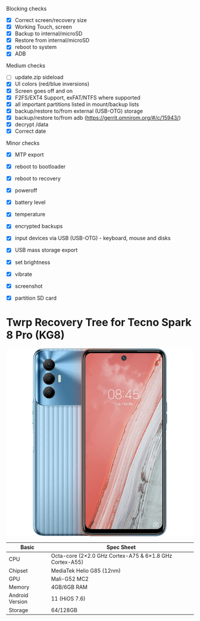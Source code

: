 
Blocking checks
- [X] Correct screen/recovery size
- [X] Working Touch, screen
- [X] Backup to internal/microSD
- [X] Restore from internal/microSD
- [X] reboot to system
- [X] ADB

Medium checks
- [ ] update.zip sideload
- [X] UI colors (red/blue inversions)
- [X] Screen goes off and on
- [X] F2FS/EXT4 Support, exFAT/NTFS where supported
- [X] all important partitions listed in mount/backup lists
- [X] backup/restore to/from external (USB-OTG) storage
- [X] backup/restore to/from adb (https://gerrit.omnirom.org/#/c/15943/)
- [X] decrypt /data
- [X] Correct date

Minor checks
- [X] MTP export
- [X] reboot to bootloader
- [X] reboot to recovery
- [X] poweroff
- [X] battery level
- [X] temperature
- [X] encrypted backups
- [X] input devices via USB (USB-OTG) - keyboard, mouse and disks
- [X] USB mass storage export
- [X] set brightness
- [X] vibrate
- [X] screenshot
- [X] partition SD card


# Twrp Recovery Tree for Tecno Spark 8 Pro (KG8)
![Tecno spark 8 pro](spark8pro.png)


|Basic               |Spec Sheet|
|--                  |--                                                            |
|CPU                 |Octa-core (2×2.0 GHz Cortex-A75 & 6×1.8 GHz Cortex-A55)       |
|Chipset             |MediaTek Helio G85 (12nm)                                     |
|GPU                 |Mali-G52 MC2                                                  |
|Memory              |4GB/6GB RAM                                                   |
|Android Version     |11 (HiOS 7.6)                                                 |
|Storage             |64/128GB                                                      |

